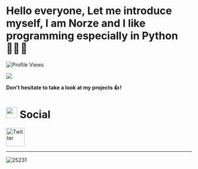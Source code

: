 # Hello everyone, Let me introduce myself, I am Norze and I like programming especially in Python 👨‍💻 🐍

![Profile Views](https://komarev.com/ghpvc/?username=N0rz3&color=blueviolet)

![](https://github-readme-stats.vercel.app/api?username=N0rz3&show_icons=true&hide_border=true&theme=dark)

**Don't hesitate to take a look at my projects 👍  !**

 <h1>
  <img src="https://media.giphy.com/media/hvRJCLFzcasrR4ia7z/giphy.gif" width="30px"/>
  Social
</h1>

<a href="https://twitter.com/norze15" target="_blank"><img src="https://images.frandroid.com/wp-content/uploads/2023/07/x-logo-twitter-elon-musk.jpg" alt="Twitter" height="50" ></a>

-------------------------------------------------------
![25231](https://user-images.githubusercontent.com/123885505/231832010-1acf40d0-6645-4608-b058-c5fd78203f89.png)
